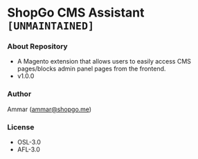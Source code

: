 # ShopGo CMS Assistant `[UNMAINTAINED]` #

### About Repository ###

* A Magento extension that allows users to easily access CMS pages/blocks admin panel pages from the frontend.
* v1.0.0

### Author ###

Ammar (<ammar@shopgo.me>)

### License ###

* OSL-3.0
* AFL-3.0
